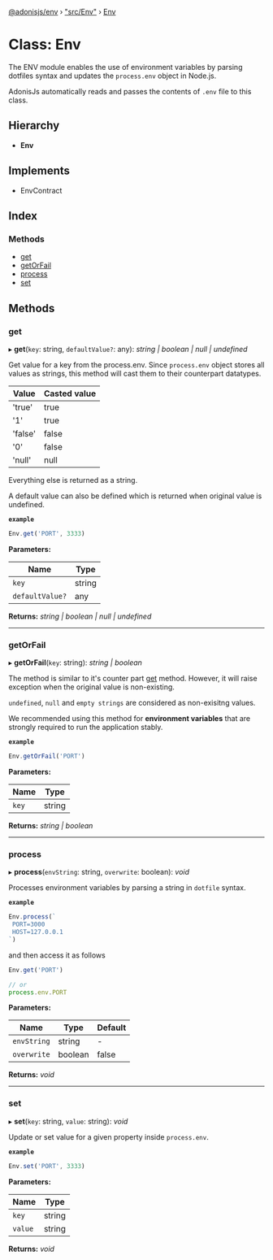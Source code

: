 [@adonisjs/env](../README.md) › ["src/Env"](../modules/_src_env_.md) › [Env](_src_env_.env.md)

# Class: Env

The ENV module enables the use of environment variables by parsing dotfiles syntax
and updates the `process.env` object in Node.js.

AdonisJs automatically reads and passes the contents of `.env` file to this class.

## Hierarchy

* **Env**

## Implements

* EnvContract

## Index

### Methods

* [get](_src_env_.env.md#get)
* [getOrFail](_src_env_.env.md#getorfail)
* [process](_src_env_.env.md#process)
* [set](_src_env_.env.md#set)

## Methods

###  get

▸ **get**(`key`: string, `defaultValue?`: any): *string | boolean | null | undefined*

Get value for a key from the process.env. Since `process.env` object stores all
values as strings, this method will cast them to their counterpart datatypes.

| Value | Casted value |
|------|---------------|
| 'true' | true |
| '1' | true |
| 'false' | false |
| '0' | false |
| 'null' | null |

Everything else is returned as a string.

A default value can also be defined which is returned when original value
is undefined.

**`example`** 
```ts
Env.get('PORT', 3333)
```

**Parameters:**

Name | Type |
------ | ------ |
`key` | string |
`defaultValue?` | any |

**Returns:** *string | boolean | null | undefined*

___

###  getOrFail

▸ **getOrFail**(`key`: string): *string | boolean*

The method is similar to it's counter part [get](_src_env_.env.md#get) method. However, it will
raise exception when the original value is non-existing.

`undefined`, `null` and `empty strings` are considered as non-exisitng values.

We recommended using this method for **environment variables** that are strongly
required to run the application stably.

**`example`** 
```ts
Env.getOrFail('PORT')
```

**Parameters:**

Name | Type |
------ | ------ |
`key` | string |

**Returns:** *string | boolean*

___

###  process

▸ **process**(`envString`: string, `overwrite`: boolean): *void*

Processes environment variables by parsing a string
in `dotfile` syntax.

**`example`** 
```ts
Env.process(`
 PORT=3000
 HOST=127.0.0.1
`)
```

and then access it as follows

```ts
Env.get('PORT')

// or
process.env.PORT
```

**Parameters:**

Name | Type | Default |
------ | ------ | ------ |
`envString` | string | - |
`overwrite` | boolean | false |

**Returns:** *void*

___

###  set

▸ **set**(`key`: string, `value`: string): *void*

Update or set value for a given property
inside `process.env`.

**`example`** 
```ts
Env.set('PORT', 3333)
```

**Parameters:**

Name | Type |
------ | ------ |
`key` | string |
`value` | string |

**Returns:** *void*
